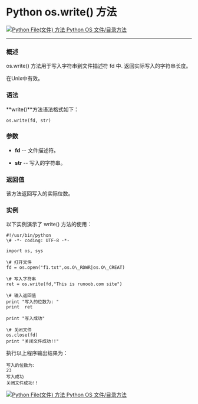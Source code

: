 Python os.write() 方法
====================

 [![Python File(文件) 方法](../images/up.gif) Python OS 文件/目录方法](os-file-methods.html)

* * *

### 概述

os.write() 方法用于写入字符串到文件描述符 fd 中. 返回实际写入的字符串长度。

在Unix中有效。

### 语法

**write()**方法语法格式如下：
```
os.write(fd, str)
```
### 参数

*   **fd** \-\- 文件描述符。
    
*   **str** \-\- 写入的字符串。
    

### 返回值

该方法返回写入的实际位数。

### 实例

以下实例演示了 write() 方法的使用：
```
#!/usr/bin/python
\# -*- coding: UTF-8 -*-

import os, sys

\# 打开文件
fd = os.open("f1.txt",os.O\_RDWR|os.O\_CREAT)

\# 写入字符串
ret = os.write(fd,"This is runoob.com site")

\# 输入返回值
print "写入的位数为: "
print  ret

print "写入成功"

\# 关闭文件
os.close(fd)
print "关闭文件成功!!"
```
执行以上程序输出结果为：
```
写入的位数为: 
23
写入成功
关闭文件成功!!
```
 [![Python File(文件) 方法](../images/up.gif) Python OS 文件/目录方法](os-file-methods.html)